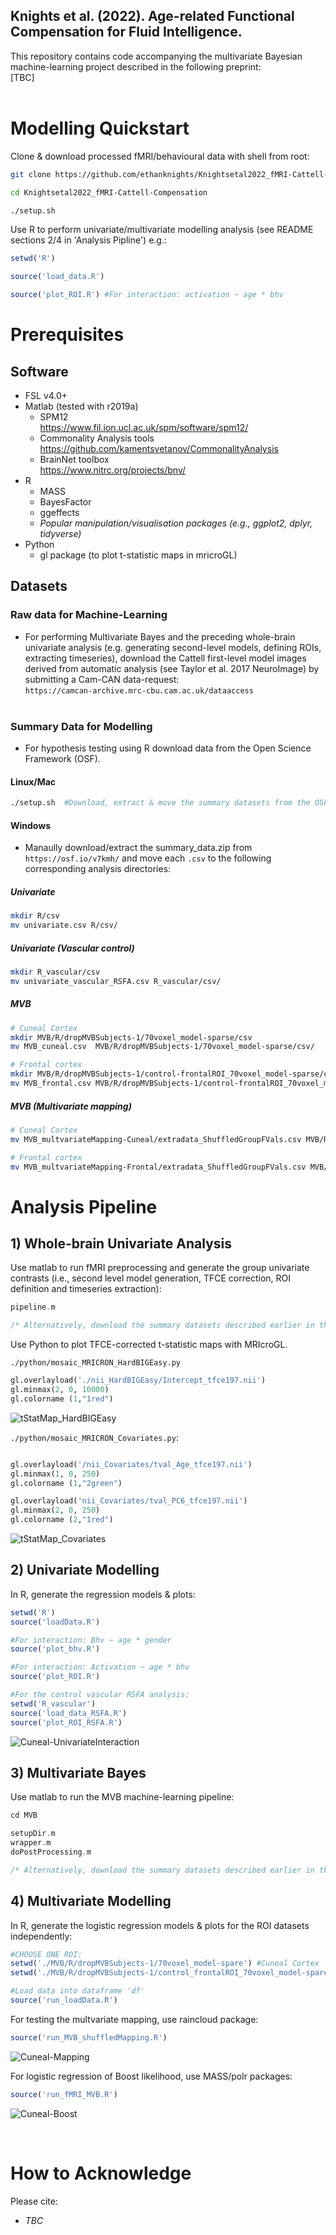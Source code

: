 ## Knights et al. (2022). Age-related Functional Compensation for Fluid Intelligence.

This repository contains code accompanying the multivariate Bayesian machine-learning project described in the following preprint:<br>
[TBC]
<br>
<br>

# **Modelling Quickstart**
Clone & download processed fMRI/behavioural data with shell from root:
```sh
git clone https://github.com/ethanknights/Knightsetal2022_fMRI-Cattell-Compensation

cd Knightsetal2022_fMRI-Cattell-Compensation

./setup.sh
```

Use R to perform univariate/multivariate modelling analysis (see README sections 2/4 in 'Analysis Pipline') e.g.: 
```r
setwd('R')

source('load_data.R')

source('plot_ROI.R') #For interaction: activation ~ age * bhv
```

# **Prerequisites**
## Software
- FSL v4.0+
- Matlab (tested with r2019a)
    - SPM12 <br>
    https://www.fil.ion.ucl.ac.uk/spm/software/spm12/
    - Commonality Analysis tools <br>
    https://github.com/kamentsvetanov/CommonalityAnalysis
    - BrainNet toolbox <br>
    https://www.nitrc.org/projects/bnv/
- R
    - MASS
    - BayesFactor
    - ggeffects
    - *Popular manipulation/visualisation packages (e.g., ggplot2, dplyr, tidyverse)*
- Python
    - gl package (to plot t-statistic maps in mricroGL)
 
## Datasets
### Raw data for Machine-Learning
- For performing Multivariate Bayes and the preceding whole-brain univariate analysis (e.g. generating second-level models, defining ROIs, extracting timeseries), download the  Cattell first-level model images derived from automatic analysis (see Taylor et al. 2017 NeuroImage) by submitting a Cam-CAN data-request: <br>```https://camcan-archive.mrc-cbu.cam.ac.uk/dataaccess``` <br><br>
### Summary Data for Modelling
- For hypothesis testing using R download data from the Open Science Framework (OSF).

#### Linux/Mac


```sh
./setup.sh  #Download, extract & move the summary datasets from the OSF, to their required destinations
``` 

#### Windows
- Manaully download/extract the summary_data.zip from ```https://osf.io/v7kmh/```  and move each ```.csv``` to the following corresponding analysis directories:


##### Univariate
```sh
mkdir R/csv
mv univariate.csv R/csv/
```

##### Univariate (Vascular control)
```sh
mkdir R_vascular/csv
mv univariate_vascular_RSFA.csv R_vascular/csv/
```

##### MVB
```sh
# Cuneal Cortex
mkdir MVB/R/dropMVBSubjects-1/70voxel_model-sparse/csv
mv MVB_cuneal.csv  MVB/R/dropMVBSubjects-1/70voxel_model-sparse/csv/

# Frontal cortex
mkdir MVB/R/dropMVBSubjects-1/control-frontalROI_70voxel_model-sparse/csv
mv MVB_frontal.csv MVB/R/dropMVBSubjects-1/control-frontalROI_70voxel_model-sparse/csv
```

##### MVB (Multivariate mapping)
```sh
# Cuneal Cortex
mv MVB_multvariateMapping-Cuneal/extradata_ShuffledGroupFVals.csv MVB/R/dropMVBSubjects-1/70voxel_model-sparse/csv/

# Frontal cortex
mv MVB_multvariateMapping-Frontal/extradata_ShuffledGroupFVals.csv MVB/R/dropMVBSubjects-1/control-frontalROI_70voxel_model-sparse/csv
```
# **Analysis Pipeline**
## 1) Whole-brain Univariate Analysis
Use matlab to run fMRI preprocessing and generate the group univariate contrasts (i.e., second level model generation, TFCE correction, ROI definition and timeseries extraction):<br>
```c
pipeline.m

/* Alternatively, download the summary datasets described earlier in the Prerequisties section.
```

Use Python to plot TFCE-corrected t-statistic maps with MRIcroGL.
<br>

```./python/mosaic_MRICRON_HardBIGEasy.py```
```py
gl.overlayload('./nii_HardBIGEasy/Intercept_tfce197.nii')
gl.minmax(2, 0, 10000)
gl.colorname (1,"1red")
```

![tStatMap_HardBIGEasy](./python/nii_HardBIGEasy/HardBIGEasy_pos.png)

```./python/mosaic_MRICRON_Covariates.py```:
```py

gl.overlayload('/nii_Covariates/tval_Age_tfce197.nii')
gl.minmax(1, 0, 250)
gl.colorname (1,"2green")

gl.overlayload('nii_Covariates/tval_PC6_tfce197.nii')
gl.minmax(2, 0, 250)
gl.colorname (2,"1red")
```
![tStatMap_Covariates](./python/nii_Covariates/PerfANDAge_Additive.png)




## **2) Univariate Modelling**
In R, generate the regression models & plots:
<br>
```r
setwd('R')
source('loadData.R')

#For interaction: Bhv ~ age * gender
source('plot_bhv.R')

#For interaction: Activation ~ age * bhv
source('plot_ROI.R')

#For the control vascular RSFA analysis:
setwd('R_vascular')
source('load_data_RSFA.R')
source('plot_ROI_RSFA.R')
```

![Cuneal-UnivariateInteraction](./R/lSPOCBYbhv_withAgeTert.png)


## **3) Multivariate Bayes**
Use matlab to run the MVB machine-learning pipeline:
```c
cd MVB

setupDir.m
wrapper.m
doPostProcessing.m

/* Alternatively, download the summary datasets described earlier in the Prerequisties section.
```

## **4) Multivariate Modelling**
In R, generate the logistic regression models & plots for the ROI datasets independently:
<br>
```r
#CHOOSE ONE ROI: 
setwd('./MVB/R/dropMVBSubjects-1/70voxel_model-spare') #Cuneal Cortex
setwd('./MVB/R/dropMVBSubjects-1/control_frontalROI_70voxel_model-spare') #Frontal Cortex

#Load data into dataframe 'df'
source('run_loadData.R')
```

For testing the multvariate mapping, use raincloud package:

```r
source('run_MVB_shuffledMapping.R') 
```

![Cuneal-Mapping](./MVB/R/dropMVBSubjects-1/70voxel_model-sparse/images/shuffledMVB.png)

For logistic regression of Boost likelihood, use MASS/polr packages:
```r
source('run_fMRI_MVB.R')
```

![Cuneal-Boost](./MVB/R/dropMVBSubjects-1/70voxel_model-sparse/images/Boost_geom_density.png)

<br>

# How to Acknowledge
Please cite: <br>
* *TBC*
